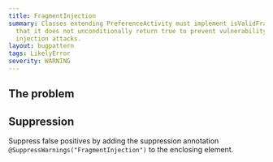 ```yaml
---
title: FragmentInjection
summary: Classes extending PreferenceActivity must implement isValidFragment such
  that it does not unconditionally return true to prevent vulnerability to fragment
  injection attacks.
layout: bugpattern
tags: LikelyError
severity: WARNING
---
```


<!--
*** AUTO-GENERATED, DO NOT MODIFY ***
To make changes, edit the @BugPattern annotation or the explanation in docs/bugpattern.
-->


## The problem


## Suppression
Suppress false positives by adding the suppression annotation `@SuppressWarnings("FragmentInjection")` to the enclosing element.
